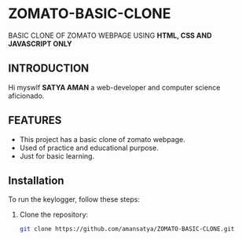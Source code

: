 # ZOMATO-BASIC-CLONE

BASIC CLONE OF ZOMATO WEBPAGE USING **HTML, CSS AND JAVASCRIPT ONLY**

## INTRODUCTION

Hi myswlf **SATYA AMAN** a web-developer and computer science aficionado.

## FEATURES

- This project has a basic clone of zomato webpage.                                                                                                                           
- Used of practice and educational purpose.                                                                                                                                  
- Just for basic learning.

## Installation

To run the keylogger, follow these steps:

1. Clone the repository:
   ```bash
   git clone https://github.com/amansatya/ZOMATO-BASIC-CLONE.git
